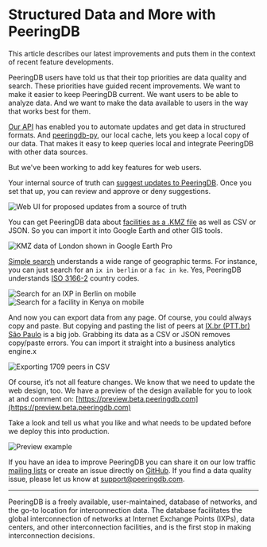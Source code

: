 # Structured Data and More with PeeringDB

This article describes our latest improvements and puts them in the context of recent feature developments.

PeeringDB users have told us that their top priorities are data quality and search. These priorities have guided recent improvements. We want to make it easier to keep PeeringDB current. We want users to be able to analyze data. And we want to make the data available to users in the way that works best for them.

[Our API](/api_specs/) has enabled you to automate updates and get data in structured formats. And [peeringdb-py](/howto/peeringdb-py/), our local cache, lets you keep a local copy of our data. That makes it easy to keep queries local and integrate PeeringDB with other data sources.

But we've been working to add key features for web users.

Your internal source of truth can [suggest updates to PeeringDB](/blog/updates_from_an_internal_source_of_truth/). Once you set that up, you can review and approve or deny suggestions.

![Web UI for proposed updates from a source of truth](images/peeringdb_suggestion_approval_interface.png)

You can get PeeringDB data about [facilities as a .KMZ file](/blog/peeringdb_map_with_kmz/) as well as CSV or JSON. So you can import it into Google Earth and other GIS tools.

![KMZ data of London shown in Google Earth Pro](images/kmz_london_showing_data_box.png)

[Simple search](/blog/better_search_and_export/) understands a wide range of geographic terms. For instance, you can just search for an `ix in berlin` or a `fac in ke`. Yes, PeeringDB understands [ISO 3166-2](https://www.iso.org/obp/ui/#search) country codes.

![Search for an IXP in Berlin on mobile](images/ix_in_berlin.PNG) ![Search for a facility in Kenya on mobile](images/fac_in_ke.PNG)

And now you can export data from any page. Of course, you could always copy and paste. But copying and pasting the list of peers at [IX.br (PTT.br) São Paulo](https://www.peeringdb.com/ix/2086) is a big job. Grabbing its data as a CSV or JSON removes copy/paste errors. You can import it straight into a business analytics engine.x

![Exporting 1709 peers in CSV](images/export_ix_br_peers.png)

Of course, it’s not all feature changes. We know that we need to update the web design, too. We have a preview of the design available for you to look at and comment on: [https://preview.beta.peeringdb.com](https://preview.beta.peeringdb.com)

Take a look and tell us what you like and what needs to be updated before we deploy this into production.

![Preview example](images/preview_example.png)

If you have an idea to improve PeeringDB you can share it on our low traffic [mailing lists](https://docs.peeringdb.com/#mailing-lists) or create an issue directly on [GitHub](https://github.com/peeringdb/peeringdb/issues). If you find a data quality issue, please let us know at [support@peeringdb.com](mailto:support@peeringdb.com).

--- 

PeeringDB is a freely available, user-maintained, database of networks, and the go-to location for interconnection data. The database facilitates the global interconnection of networks at Internet Exchange Points (IXPs), data centers, and other interconnection facilities, and is the first stop in making interconnection decisions.
